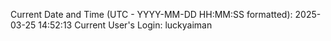 Current Date and Time (UTC - YYYY-MM-DD HH:MM:SS formatted): 2025-03-25 14:52:13
Current User's Login: luckyaiman
